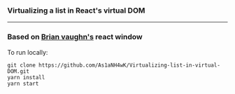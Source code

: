 ### Virtualizing a list in React's virtual DOM

---
### Based on [Brian vaughn's](https://github.com/bvaughn/react-window) react window

To run locally:
```
git clone https://github.com/As1aNH4wK/Virtualizing-list-in-virtual-DOM.git
yarn install
yarn start
```
